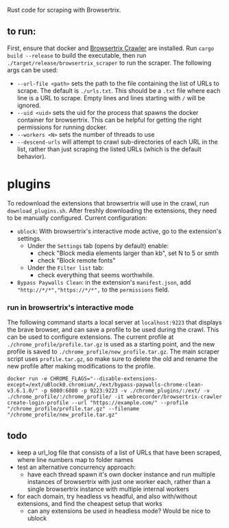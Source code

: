 Rust code for scraping with Browsertrix.

## to run:

First, ensure that docker and [Browsertrix Crawler](https://crawler.docs.browsertrix.com/user-guide/) are installed. Run `cargo build --release` to build the executable, then run `./target/release/browsertrix_scraper` to run the scraper. The following args can be used:
  * `--url-file <path>` sets the path to the file containing the list of URLs to scrape. The default is `./urls.txt`. This should be a `.txt` file where each line is a URL to scrape. Empty lines and lines starting with `/` will be ignored.
  * `--uid <uid>` sets the uid for the process that spawns the docker container for browsertrix. This can be helpful for getting the right permissions for running docker.
  * `--workers <N>` sets the number of threads to use
  * `--descend-urls` will attempt to crawl sub-directories of each URL in the list, rather than just scraping the listed URLs (which is the default behavior).

# plugins

To redownload the extensions that browsertrix will use in the crawl, run `download_plugins.sh`. After freshly downloading the extensions, they need to be manually configured. Current configuration:
* `ublock`: With browsertrix's interactive mode active, go to the extension's settings.
  * Under the `Settings` tab (opens by default) enable:
    * check "Block media elements larger than <N> kb", set N to 5 or smth
    * check "Block remote fonts"
  * Under the `Filter list` tab:
    * check everything that seems worthwhile.
* `Bypass Paywalls Clean`: in the extension's `manifest.json`, add `"http://*/*","https://*/*",` to the `permissions` field.

### run in browsertrix's interactive mode
The following command starts a local server at `localhost:9223` that displays the brave browser, and can save a profile to be used during the crawl. This can be used to configure extensions. The current profile at `./chrome_profile/profile.tar.gz` is used as a starting point, and the new profile is saved to `./chrome_profile/new_profile.tar.gz`. The main scraper script uses `profile.tar.gz`, so make sure to delete the old and rename the new profile after making modifications to the profile.

```
docker run -e CHROME_FLAGS="--disable-extensions-except=/ext/uBlock0.chromium/,/ext/bypass-paywalls-chrome-clean-v3.6.1.0/" -p 6080:6080 -p 9223:9223 -v ./chrome_plugins/:/ext/ -v ./chrome_profile/:/chrome_profile/ -it webrecorder/browsertrix-crawler create-login-profile --url "https://example.com/" --profile "/chrome_profile/profile.tar.gz" --filename "/chrome_profile/new_profile.tar.gz"
```

## todo
* keep a url_log file that consists of a list of URLs that have been scraped, where line numbers map to folder names
* test an alternative concurrency approach:
  * have each thread spawn it's own docker instance and run multiple instances of browsertrix with just one worker each, rather than a single browsertrix instance with multiple internal workers
* for each domain, try headless vs headful, and also with/without extensions, and find the cheapest setup that works
  * can any extensions be used in headless mode? Would be nice to ublock
